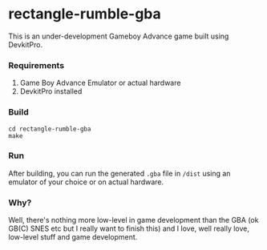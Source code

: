 # rectangle-rumble-gba
This is an under-development Gameboy Advance game built using DevkitPro.

### Requirements
1. Game Boy Advance Emulator or actual hardware
2. DevkitPro installed

### Build
```
cd rectangle-rumble-gba
make
```

### Run
After building, you can run the generated `.gba` file in `/dist` using an emulator of your choice or on actual hardware.

### Why?
Well, there's nothing more low-level in game development than the GBA (ok GB(C) SNES etc but I really want to finish this) and I love, well really love, low-level stuff and game development.